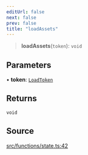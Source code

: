 ```yaml
---
editUrl: false
next: false
prev: false
title: "loadAssets"
---
```


> **loadAssets**(`token`): `void`

## Parameters

• **token**: [`LoadToken`](/api/classes/loadtoken/)

## Returns

`void`

## Source

[src/functions/state.ts:42](https://github.com/relishinc/dill-pixel/blob/543438455c9a47928084300159416186c2aa1095/src/functions/state.ts#L42)
